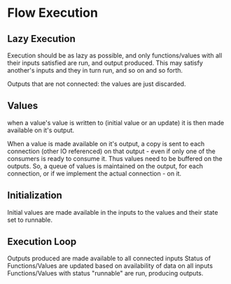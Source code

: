 # Flow Execution

## Lazy Execution
Execution should be as lazy as possible, and only functions/values with all their inputs
satisfied are run, and output produced. This may satisfy another's inputs and they in turn run,
and so on and so forth.

Outputs that are not connected: the values are just discarded.

## Values
when a value's value is written to (initial value or an update) it is then made available on 
it's output.

When a value is made available on it's output, a copy is sent to each connection (other IO referenced)
on that output - even if only one of the consumers is ready to consume it. Thus values need to be
buffered on the outputs. So, a queue of values is maintained on the output, for each connection, or 
if we implement the actual connection - on it.

## Initialization
Initial values are made available in the inputs to the values and their state set to runnable.

## Execution Loop
Outputs produced are made available to all connected inputs
Status of Functions/Values are updated based on availability of data on all inputs
Functions/Values with status "runnable" are run, producing outputs.


